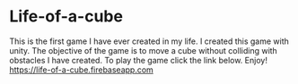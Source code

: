 # Life-of-a-cube
This is the first game I have ever created in my life. I created this game with unity. The objective of the game is to move a cube without colliding with obstacles I have created. To play the game click the link below. Enjoy! <br>
https://life-of-a-cube.firebaseapp.com 
